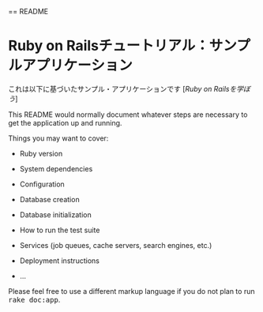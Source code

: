 == README

# Ruby on Railsチュートリアル：サンプルアプリケーション

これは以下に基づいたサンプル・アプリケーションです
[*Ruby on Railsを学ぼう*]

This README would normally document whatever steps are necessary to get the
application up and running.

Things you may want to cover:

* Ruby version

* System dependencies

* Configuration

* Database creation

* Database initialization

* How to run the test suite

* Services (job queues, cache servers, search engines, etc.)

* Deployment instructions

* ...


Please feel free to use a different markup language if you do not plan to run
<tt>rake doc:app</tt>.

